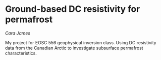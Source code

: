 # Ground-based DC resistivity for permafrost

_Cara James_

My project for EOSC 556 geophysical inversion class. Using DC resistivity data from the Canadian Arctic to investigate subsurface permafrost characteristics.
